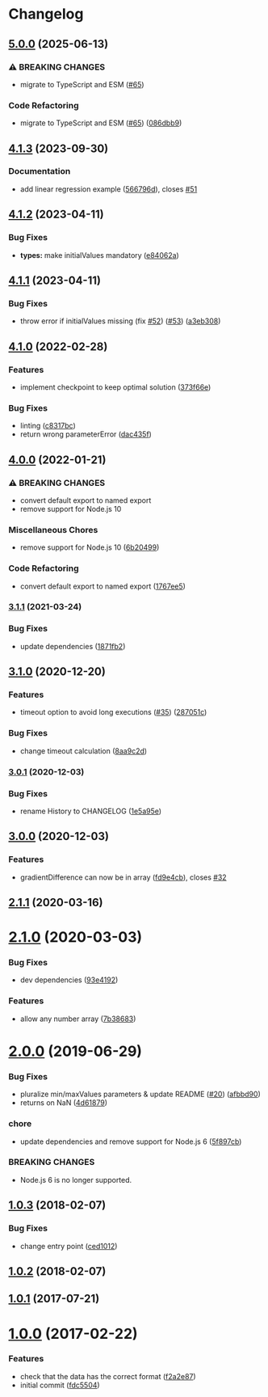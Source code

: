# Changelog

## [5.0.0](https://github.com/mljs/levenberg-marquardt/compare/v4.1.3...v5.0.0) (2025-06-13)


### ⚠ BREAKING CHANGES

* migrate to TypeScript and ESM ([#65](https://github.com/mljs/levenberg-marquardt/issues/65))

### Code Refactoring

* migrate to TypeScript and ESM ([#65](https://github.com/mljs/levenberg-marquardt/issues/65)) ([086dbb9](https://github.com/mljs/levenberg-marquardt/commit/086dbb9fc15f605d84f4165e34bf1da13ec607b7))

## [4.1.3](https://github.com/mljs/levenberg-marquardt/compare/v4.1.2...v4.1.3) (2023-09-30)


### Documentation

* add linear regression example ([566796d](https://github.com/mljs/levenberg-marquardt/commit/566796d5a106ae3a56f854d88e0c013026e12d7c)), closes [#51](https://github.com/mljs/levenberg-marquardt/issues/51)

## [4.1.2](https://github.com/mljs/levenberg-marquardt/compare/v4.1.1...v4.1.2) (2023-04-11)


### Bug Fixes

* **types:** make initialValues mandatory ([e84062a](https://github.com/mljs/levenberg-marquardt/commit/e84062acdd06685356d9fb3ed46e063d1f23d818))

## [4.1.1](https://github.com/mljs/levenberg-marquardt/compare/v4.1.0...v4.1.1) (2023-04-11)


### Bug Fixes

* throw error if initialValues missing (fix [#52](https://github.com/mljs/levenberg-marquardt/issues/52)) ([#53](https://github.com/mljs/levenberg-marquardt/issues/53)) ([a3eb308](https://github.com/mljs/levenberg-marquardt/commit/a3eb30802e628c8b4ca05ed9404ebe660927d90e))

## [4.1.0](https://www.github.com/mljs/levenberg-marquardt/compare/v4.0.0...v4.1.0) (2022-02-28)


### Features

* implement checkpoint to keep optimal solution ([373f66e](https://www.github.com/mljs/levenberg-marquardt/commit/373f66e1845edf9f28602ff51ee12ef119051e76))


### Bug Fixes

* linting ([c8317bc](https://www.github.com/mljs/levenberg-marquardt/commit/c8317bc28753976e1182cf9b381080a361d56aaa))
* return wrong parameterError ([dac435f](https://www.github.com/mljs/levenberg-marquardt/commit/dac435f91e45e21f2693634d6e2a67599b92ce0f))

## [4.0.0](https://www.github.com/mljs/levenberg-marquardt/compare/v3.1.1...v4.0.0) (2022-01-21)


### ⚠ BREAKING CHANGES

* convert default export to named export
* remove support for Node.js 10

### Miscellaneous Chores

* remove support for Node.js 10 ([6b20499](https://www.github.com/mljs/levenberg-marquardt/commit/6b204993283c2756618ce7b30ab88de5b2be0217))


### Code Refactoring

* convert default export to named export ([1767ee5](https://www.github.com/mljs/levenberg-marquardt/commit/1767ee520e8f53bb7ea2e6015c4992c92b3bd821))

### [3.1.1](https://www.github.com/mljs/levenberg-marquardt/compare/v3.1.0...v3.1.1) (2021-03-24)


### Bug Fixes

* update dependencies ([1871fb2](https://www.github.com/mljs/levenberg-marquardt/commit/1871fb215bf0cee91b9b8f7e1f0e7553dee35e0d))

## [3.1.0](https://www.github.com/mljs/levenberg-marquardt/compare/v3.0.1...v3.1.0) (2020-12-20)


### Features

* timeout option to avoid long executions ([#35](https://www.github.com/mljs/levenberg-marquardt/issues/35)) ([287051c](https://www.github.com/mljs/levenberg-marquardt/commit/287051c2dbe8a2ff6aa69553d9a75bc6ce115d65))


### Bug Fixes

* change timeout calculation ([8aa9c2d](https://www.github.com/mljs/levenberg-marquardt/commit/8aa9c2d75f1745dc94f8c495f01be0845309cf5b))

### [3.0.1](https://www.github.com/mljs/levenberg-marquardt/compare/v3.0.0...v3.0.1) (2020-12-03)


### Bug Fixes

* rename History to CHANGELOG ([1e5a95e](https://www.github.com/mljs/levenberg-marquardt/commit/1e5a95e0341c51c49b1f15a5b8544d8baaaf485c))

## [3.0.0](https://github.com/mljs/levenberg-marquardt/compare/v2.1.1...v3.0.0) (2020-12-03)


### Features

* gradientDifference can now be in array ([fd9e4cb](https://github.com/mljs/levenberg-marquardt/commit/fd9e4cbfbe24d8705277b91199f4e52e829b5053)), closes [#32](https://github.com/mljs/levenberg-marquardt/issues/32)

## [2.1.1](https://github.com/mljs/levenberg-marquardt/compare/v2.1.0...v2.1.1) (2020-03-16)



# [2.1.0](https://github.com/mljs/levenberg-marquardt/compare/v2.0.0...v2.1.0) (2020-03-03)


### Bug Fixes

* dev dependencies ([93e4192](https://github.com/mljs/levenberg-marquardt/commit/93e41925ac11d84b8913c9bc268500a9b7bde4f5))


### Features

* allow any number array ([7b38683](https://github.com/mljs/levenberg-marquardt/commit/7b38683ff3c1133e125fdb5486ce83527f03e9e9))



# [2.0.0](https://github.com/mljs/levenberg-marquardt/compare/v1.0.3...v2.0.0) (2019-06-29)


### Bug Fixes

* pluralize min/maxValues parameters & update README ([#20](https://github.com/mljs/levenberg-marquardt/issues/20)) ([afbbd90](https://github.com/mljs/levenberg-marquardt/commit/afbbd90))
* returns on NaN ([4d61879](https://github.com/mljs/levenberg-marquardt/commit/4d61879))


### chore

* update dependencies and remove support for Node.js 6 ([5f897cb](https://github.com/mljs/levenberg-marquardt/commit/5f897cb))


### BREAKING CHANGES

* Node.js 6 is no longer supported.



<a name="1.0.3"></a>
## [1.0.3](https://github.com/mljs/levenberg-marquardt/compare/v1.0.2...v1.0.3) (2018-02-07)


### Bug Fixes

* change entry point ([ced1012](https://github.com/mljs/levenberg-marquardt/commit/ced1012))



<a name="1.0.2"></a>
## [1.0.2](https://github.com/mljs/levenberg-marquardt/compare/v1.0.1...v1.0.2) (2018-02-07)



<a name="1.0.1"></a>
## [1.0.1](https://github.com/mljs/levenberg-marquardt/compare/v1.0.0...v1.0.1) (2017-07-21)



<a name="1.0.0"></a>
# [1.0.0](https://github.com/mljs/levenberg-marquardt/compare/fdc5504...v1.0.0) (2017-02-22)


### Features

* check that the data has the correct format ([f2a2e87](https://github.com/mljs/levenberg-marquardt/commit/f2a2e87))
* initial commit ([fdc5504](https://github.com/mljs/levenberg-marquardt/commit/fdc5504))
